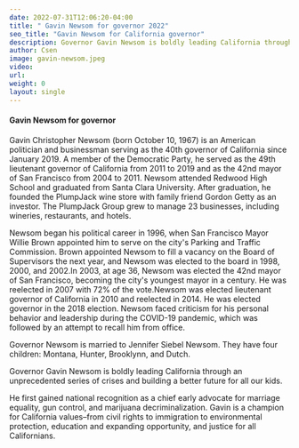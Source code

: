 ```yaml
---
date: 2022-07-31T12:06:20-04:00
title: " Gavin Newsom for governor 2022"
seo_title: "Gavin Newsom for California governor"
description: Governor Gavin Newsom is boldly leading California through an unprecedented series of crises and building a better future for all our kids. 
author: Csen
image: gavin-newsom.jpeg
video:
url: 
weight: 0
layout: single
---
```

#### Gavin Newsom for governor 
Gavin Christopher Newsom (born October 10, 1967) is an American politician and businessman serving as the 40th governor of California since January 2019. A member of the Democratic Party, he served as the 49th lieutenant governor of California from 2011 to 2019 and as the 42nd mayor of San Francisco from 2004 to 2011. Newsom attended Redwood High School and graduated from Santa Clara University. After graduation, he founded the PlumpJack wine store with family friend Gordon Getty as an investor. The PlumpJack Group grew to manage 23 businesses, including wineries, restaurants, and hotels.

 Newsom began his political career in 1996, when San Francisco Mayor Willie Brown appointed him to serve on the city's Parking and Traffic Commission. Brown appointed Newsom to fill a vacancy on the Board of Supervisors the next year, and Newsom was elected to the board in 1998, 2000, and 2002.In 2003, at age 36, Newsom was elected the 42nd mayor of San Francisco, becoming the city's youngest mayor in a century. He was reelected in 2007 with 72% of the vote.Newsom was elected lieutenant governor of California in 2010 and reelected in 2014. He was elected governor in the 2018 election. Newsom faced criticism for his personal behavior and leadership during the COVID-19 pandemic, which was followed by an attempt to recall him from office.

Governor Newsom is married to Jennifer Siebel Newsom. They have four children: Montana, Hunter, Brooklynn, and Dutch.

Governor Gavin Newsom is boldly leading California through an unprecedented series of crises and building a better future for all our kids. 

He first gained national recognition as a chief early advocate for marriage equality, gun control, and marijuana decriminalization. Gavin is a champion for California values–from civil rights to immigration to environmental protection, education and expanding opportunity, and justice for all Californians.